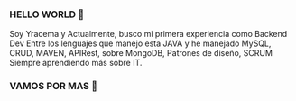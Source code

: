 ### HELLO WORLD 👋
Soy Yracema y 
Actualmente, busco mi primera experiencia como Backend Dev
Entre los lenguajes que manejo esta JAVA y he manejado MySQL, CRUD, MAVEN, APIRest, sobre MongoDB, Patrones de diseño, SCRUM
Siempre aprendiendo más sobre IT.

### VAMOS POR MAS 🚀

<!--
**YracemaM/YracemaM** is a ✨ _special_ ✨ repository because its `README.md` (this file) appears on your GitHub profile.

Here are some ideas to get you started:

- 🔭 I’m currently working on ...
- 🌱 I’m currently learning ...
- 👯 I’m looking to collaborate on ...
- 🤔 I’m looking for help with ...
- 💬 Ask me about ...
- 📫 How to reach me: ...
- 😄 Pronouns: ...
- ⚡ Fun fact: ...
-->
